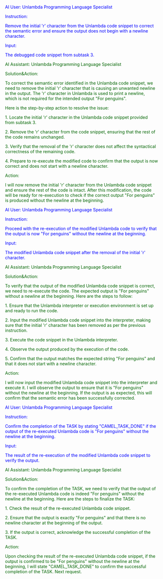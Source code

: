 
<span style='color: blue;'>AI User: Unlambda Programming Language Specialist</span>


<span style='color: blue;'>Instruction:</span>

<span style='color: blue;'>Remove the initial &#x27;r&#x27; character from the Unlambda code snippet to correct the semantic error and ensure the output does not begin with a newline character.</span>

<span style='color: blue;'>Input:</span>

<span style='color: blue;'>The debugged code snippet from subtask 3.</span>


<span style='color: darkgreen;'>AI Assistant: Unlambda Programming Language Specialist</span>


<span style='color: darkgreen;'>Solution&amp;Action:</span>

<span style='color: darkgreen;'>To correct the semantic error identified in the Unlambda code snippet, we need to remove the initial &#x27;r&#x27; character that is causing an unwanted newline in the output. The &#x27;r&#x27; character in Unlambda is used to print a newline, which is not required for the intended output &quot;For penguins&quot;. </span>


<span style='color: darkgreen;'>Here is the step-by-step action to resolve the issue:</span>

<span style='color: darkgreen;'>1. Locate the initial &#x27;r&#x27; character in the Unlambda code snippet provided from subtask 3.</span>

<span style='color: darkgreen;'>2. Remove the &#x27;r&#x27; character from the code snippet, ensuring that the rest of the code remains unchanged.</span>

<span style='color: darkgreen;'>3. Verify that the removal of the &#x27;r&#x27; character does not affect the syntactical correctness of the remaining code.</span>

<span style='color: darkgreen;'>4. Prepare to re-execute the modified code to confirm that the output is now correct and does not start with a newline character.</span>


<span style='color: darkgreen;'>Action:</span>

<span style='color: darkgreen;'>I will now remove the initial &#x27;r&#x27; character from the Unlambda code snippet and ensure the rest of the code is intact. After this modification, the code will be ready for re-execution to check if the correct output &quot;For penguins&quot; is produced without the newline at the beginning.</span>


<span style='color: blue;'>AI User: Unlambda Programming Language Specialist</span>


<span style='color: blue;'>Instruction:</span>

<span style='color: blue;'>Proceed with the re-execution of the modified Unlambda code to verify that the output is now &quot;For penguins&quot; without the newline at the beginning.</span>

<span style='color: blue;'>Input:</span>

<span style='color: blue;'>The modified Unlambda code snippet after the removal of the initial &#x27;r&#x27; character.</span>


<span style='color: darkgreen;'>AI Assistant: Unlambda Programming Language Specialist</span>


<span style='color: darkgreen;'>Solution&amp;Action:</span>

<span style='color: darkgreen;'>To verify that the output of the modified Unlambda code snippet is correct, we need to re-execute the code. The expected output is &quot;For penguins&quot; without a newline at the beginning. Here are the steps to follow:</span>


<span style='color: darkgreen;'>1. Ensure that the Unlambda interpreter or execution environment is set up and ready to run the code.</span>

<span style='color: darkgreen;'>2. Input the modified Unlambda code snippet into the interpreter, making sure that the initial &#x27;r&#x27; character has been removed as per the previous instruction.</span>

<span style='color: darkgreen;'>3. Execute the code snippet in the Unlambda interpreter.</span>

<span style='color: darkgreen;'>4. Observe the output produced by the execution of the code.</span>

<span style='color: darkgreen;'>5. Confirm that the output matches the expected string &quot;For penguins&quot; and that it does not start with a newline character.</span>


<span style='color: darkgreen;'>Action:</span>

<span style='color: darkgreen;'>I will now input the modified Unlambda code snippet into the interpreter and execute it. I will observe the output to ensure that it is &quot;For penguins&quot; without the newline at the beginning. If the output is as expected, this will confirm that the semantic error has been successfully corrected.</span>


<span style='color: blue;'>AI User: Unlambda Programming Language Specialist</span>


<span style='color: blue;'>Instruction:</span>

<span style='color: blue;'>Confirm the completion of the TASK by stating &quot;CAMEL_TASK_DONE&quot; if the output of the re-executed Unlambda code is &quot;For penguins&quot; without the newline at the beginning.</span>

<span style='color: blue;'>Input:</span>

<span style='color: blue;'>The result of the re-execution of the modified Unlambda code snippet to verify the output.</span>


<span style='color: darkgreen;'>AI Assistant: Unlambda Programming Language Specialist</span>


<span style='color: darkgreen;'>Solution&amp;Action:</span>

<span style='color: darkgreen;'>To confirm the completion of the TASK, we need to verify that the output of the re-executed Unlambda code is indeed &quot;For penguins&quot; without the newline at the beginning. Here are the steps to finalize the TASK:</span>


<span style='color: darkgreen;'>1. Check the result of the re-executed Unlambda code snippet.</span>

<span style='color: darkgreen;'>2. Ensure that the output is exactly &quot;For penguins&quot; and that there is no newline character at the beginning of the output.</span>

<span style='color: darkgreen;'>3. If the output is correct, acknowledge the successful completion of the TASK.</span>


<span style='color: darkgreen;'>Action:</span>

<span style='color: darkgreen;'>Upon checking the result of the re-executed Unlambda code snippet, if the output is confirmed to be &quot;For penguins&quot; without the newline at the beginning, I will state &quot;CAMEL_TASK_DONE&quot; to confirm the successful completion of the TASK. Next request.</span>

